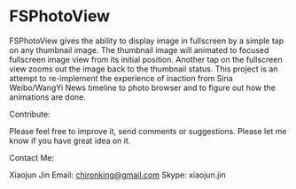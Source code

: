 FSPhotoView
===========

FSPhotoView gives the ability to display image in fullscreen by a simple tap on any thumbnail image. The thumbnail image will animated to focused fullscreen image view from its initial position. Another tap on the fullscreen view zooms out the image back to the thumbnail status. This project is an attempt to re-implement the experience of inaction from Sina Weibo/WangYi News timeline to photo browser and to figure out how the animations are done.

Contribute:

Please feel free to improve it, send comments or suggestions. Please let me know if you have great idea on it.

Contact Me:

Xiaojun Jin
Email: chironking@gmail.com
Skype: xiaojun.jin
